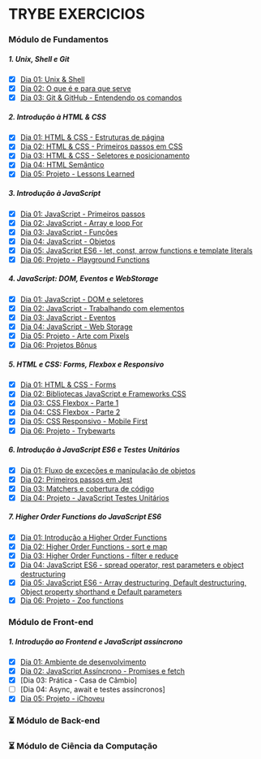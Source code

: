 # TRYBE EXERCICIOS 

### Módulo de Fundamentos

##### 1. Unix, Shell e Git
- [X] [Dia 01: Unix & Shell](https://github.com/zstgar/TRYBE/tree/fundamentos/1.1)
- [X] [Dia 02: O que é e para que serve](https://github.com/zstgar/TRYBE/tree/fundamentos/1.2)
- [X] [Dia 03: Git & GitHub - Entendendo os comandos](https://github.com/zstgar/TRYBE/tree/fundamentos/1.3)
##### 2. Introdução à HTML & CSS 
- [X] [Dia 01: HTML & CSS - Estruturas de página](https://github.com/zstgar/TRYBE/tree/fundamentos/2.1)
- [X] [Dia 02: HTML & CSS - Primeiros passos em CSS](https://github.com/zstgar/TRYBE/tree/fundamentos/2.2) 
- [X] [Dia 03: HTML & CSS - Seletores e posicionamento](https://github.com/zstgar/TRYBE/tree/fundamentos/2.3)
- [X] [Dia 04: HTML Semântico](https://github.com/zstgar/TRYBE/tree/fundamentos/2.4)
- [X] [Dia 05: Projeto - Lessons Learned](https://github.com/zstgar/TRYBE/tree/fundamentos/2.5) 

##### 3. Introdução à JavaScript
- [X] [Dia 01: JavaScript - Primeiros passos](https://github.com/zstgar/TRYBE/tree/fundamentos/3.1)
- [X] [Dia 02: JavaScript - Array e loop For](https://github.com/zstgar/TRYBE/tree/fundamentos/3.2)
- [X] [Dia 03: JavaScript - Funções](https://github.com/zstgar/TRYBE/tree/fundamentos/3.3)
- [X] [Dia 04: JavaScript - Objetos](https://github.com/zstgar/TRYBE/tree/fundamentos/3.4) 
- [X] [Dia 05: JavaScript ES6 - let, const, arrow functions e template literals](https://github.com/zstgar/TRYBE/tree/fundamentos/3.5)
- [X] [Dia 06: Projeto - Playground Functions](https://github.com/zstgar/TRYBE/tree/fundamentos/3.6)

##### 4. JavaScript: DOM, Eventos e WebStorage
- [X] [Dia 01: JavaScript - DOM e seletores](https://github.com/zstgar/TRYBE/tree/fundamentos/4.1)  
- [X] [Dia 02: JavaScript - Trabalhando com elementos](https://github.com/zstgar/TRYBE/tree/fundamentos/4.2)  
- [X] [Dia 03: JavaScript - Eventos](https://github.com/zstgar/TRYBE/tree/fundamentos/4.3) 
- [X] [Dia 04: JavaScript - Web Storage](https://github.com/zstgar/TRYBE/tree/fundamentos/4.4)  
- [X] [Dia 05: Projeto - Arte com Pixels](https://github.com/zstgar/TRYBE/tree/fundamentos/4.5)
- [X] [Dia 06: Projetos Bônus](https://github.com/zstgar/TRYBE/tree/fundamentos/4.6)

##### 5. HTML e CSS: Forms, Flexbox e Responsivo
- [X] [Dia 01: HTML & CSS - Forms](https://github.com/zstgar/TRYBE/tree/fundamentos/5.1) 
- [X] [Dia 02: Bibliotecas JavaScript e Frameworks CSS](https://github.com/zstgar/TRYBE/tree/fundamentos/5.2) 
- [X] [Dia 03: CSS Flexbox - Parte 1](https://github.com/zstgar/TRYBE/tree/fundamentos/5.3)  
- [X] [Dia 04: CSS Flexbox - Parte 2](https://github.com/zstgar/TRYBE/tree/fundamentos/5.4)  
- [X] [Dia 05: CSS Responsivo - Mobile First](https://github.com/zstgar/TRYBE/tree/fundamentos/5.5)   
- [X] [Dia 06: Projeto - Trybewarts](https://github.com/zstgar/TRYBE/tree/fundamentos/5.6)    

##### 6. Introdução à JavaScript ES6 e Testes Unitários
- [X] [Dia 01: Fluxo de exceções e manipulação de objetos](https://github.com/zstgar/TRYBE/tree/fundamentos/6.1)   
- [X] [Dia 02: Primeiros passos em Jest](https://github.com/zstgar/TRYBE/tree/fundamentos/6.2)
- [X] [Dia 03: Matchers e cobertura de código](https://github.com/zstgar/TRYBE/tree/fundamentos/6.3)   
- [X] [Dia 04: Projeto - JavaScript Testes Unitários](https://github.com/zstgar/TRYBE/tree/fundamentos/6.4)   

##### 7. Higher Order Functions do JavaScript ES6
- [X] [Dia 01: Introdução a Higher Order Functions](https://github.com/zstgar/TRYBE/tree/fundamentos/7.1)   
- [X] [Dia 02: Higher Order Functions - sort e map](https://github.com/zstgar/TRYBE/tree/fundamentos/7.2)    
- [X] [Dia 03: Higher Order Functions - filter e reduce](https://github.com/zstgar/TRYBE/tree/fundamentos/7.3)  
- [X] [Dia 04: JavaScript ES6 - spread operator, rest parameters e object destructuring](https://github.com/zstgar/TRYBE/tree/fundamentos/7.4)   
- [X] [Dia 05: JavaScript ES6 - Array destructuring, Default destructuring, Object property shorthand e Default parameters](https://github.com/zstgar/TRYBE/tree/fundamentos/7.5)    
- [X] [Dia 06: Projeto - Zoo functions](https://github.com/zstgar/TRYBE/tree/fundamentos/7.6)   

### Módulo de Front-end

##### 1. Introdução ao Frontend e JavaScript assíncrono
- [X] [Dia 01: Ambiente de desenvolvimento](https://github.com/zstgar/TRYBE/tree/frontend/1.1)
- [X] [Dia 02: JavaScript Assíncrono - Promises e fetch](https://github.com/zstgar/TRYBE/tree/frontend/1.2)
- [X] [Dia 03: Prática - Casa de Câmbio]
- [ ] [Dia 04: Async, await e testes assíncronos]
- [X] [Dia 05: Projeto - iChoveu](https://github.com/zstgar/TRYBE/tree/frontend/1.5) 

### :hourglass_flowing_sand: Módulo de Back-end
### :hourglass_flowing_sand: Módulo de Ciência da Computação
